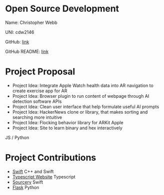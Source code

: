# Open Source Development

Name: Christopher Webb

UNI: cdw2146

GitHub: [link](https://github.com/chriswebb09)

GitHub README: [link](https://github.com/chriswebb09/chriswebb09/blob/main/README.md)

# Project Proposal

* Project Idea: Integrate Apple Watch health data into AR navigation to create exercise app for AR
* Project Idea: Browser plugin to run content of webpage through AI detection software APIs
* Project Idea: Clean user interface that help formulate useful AI prompts 
* Project Idea: HackerNews clone or library, that makes sorting and searching more intuitive 
* Project Idea: Flocking behavior library for ARKit Apple 
* Project Idea: Site to learn binary and hex interactively

JS / Python

# Project Contributions

* [Swift](https://github.com/apple/swift) C++ and Swift
* [Typescript Website](https://github.com/microsoft/TypeScript-Website) Typescript
* [Sourcery](https://github.com/krzysztofzablocki/Sourcery) Swift
* [Flask](https://github.com/pallets/flask) Python 
